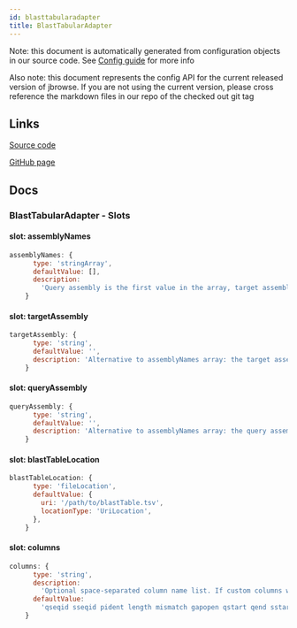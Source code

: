 ```yaml
---
id: blasttabularadapter
title: BlastTabularAdapter
---
```


Note: this document is automatically generated from configuration objects in our
source code. See [Config guide](/docs/config_guide) for more info

Also note: this document represents the config API for the current released
version of jbrowse. If you are not using the current version, please cross
reference the markdown files in our repo of the checked out git tag

## Links

[Source code](https://github.com/GMOD/jbrowse-components/blob/main/plugins/comparative-adapters/src/BlastTabularAdapter/configSchema.ts)

[GitHub page](https://github.com/GMOD/jbrowse-components/tree/main/website/docs/config/BlastTabularAdapter.md)

## Docs

### BlastTabularAdapter - Slots

#### slot: assemblyNames

```js
assemblyNames: {
      type: 'stringArray',
      defaultValue: [],
      description:
        'Query assembly is the first value in the array, target assembly is the second',
    }
```

#### slot: targetAssembly

```js
targetAssembly: {
      type: 'string',
      defaultValue: '',
      description: 'Alternative to assemblyNames array: the target assembly',
    }
```

#### slot: queryAssembly

```js
queryAssembly: {
      type: 'string',
      defaultValue: '',
      description: 'Alternative to assemblyNames array: the query assembly',
    }
```

#### slot: blastTableLocation

```js
blastTableLocation: {
      type: 'fileLocation',
      defaultValue: {
        uri: '/path/to/blastTable.tsv',
        locationType: 'UriLocation',
      },
    }
```

#### slot: columns

```js
columns: {
      type: 'string',
      description:
        'Optional space-separated column name list. If custom columns were used in outfmt, enter them here exactly as specified in the command. At least qseqid, sseqid, qstart, qend, sstart, and send are required',
      defaultValue:
        'qseqid sseqid pident length mismatch gapopen qstart qend sstart send evalue bitscore',
    }
```
